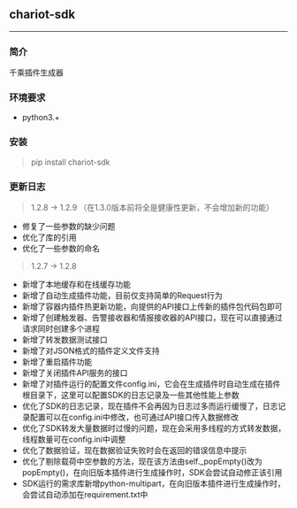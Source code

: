 ## chariot-sdk

---

### 简介
千乘插件生成器

### 环境要求
- python3.+

### 安装
> pip install chariot-sdk

### 更新日志

> 1.2.8 -> 1.2.9 （在1.3.0版本前将全是健康性更新，不会增加新的功能）

- 修复了一些参数的缺少问题
- 优化了库的引用
- 优化了一些参数的命名

> 1.2.7 -> 1.2.8

- 新增了本地缓存和在线缓存功能
- 新增了自动生成插件功能，目前仅支持简单的Request行为
- 新增了容器内插件热更新功能，向提供的API接口上传新的插件包代码包即可
- 新增了创建触发器、告警接收器和情报接收器的API接口，现在可以直接通过请求同时创建多个进程
- 新增了转发数据测试接口
- 新增了对JSON格式的插件定义文件支持
- 新增了重启插件功能
- 新增了关闭插件API服务的接口
- 新增了对插件运行的配置文件config.ini，它会在生成插件时自动生成在插件根目录下，这里可以配置SDK的日志记录及一些其他性能上参数
- 优化了SDK的日志记录，现在插件不会再因为日志过多而运行缓慢了，日志记录配置可以在config.ini中修改，也可通过API接口传入数据修改
- 优化了SDK转发大量数据时过慢的问题，现在会采用多线程的方式转发数据，线程数量可在config.ini中调整
- 优化了数据验证，现在数据验证失败时会在返回的错误信息中提示
- 优化了剔除载荷中空参数的方法，现在该方法由self._popEmpty()改为popEmpty()，在向旧版本插件进行生成操作时，SDK会尝试自动修正该引用
- SDK运行的需求库新增python-multipart，在向旧版本插件进行生成操作时，会尝试自动添加在requirement.txt中